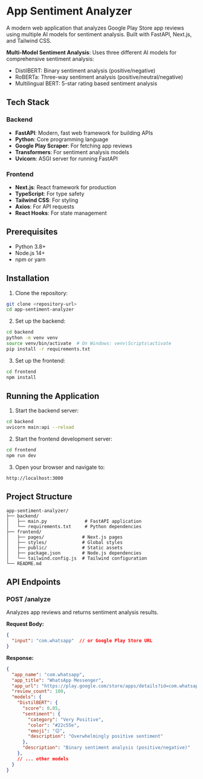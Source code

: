 # App Sentiment Analyzer

A modern web application that analyzes Google Play Store app reviews using multiple AI models for sentiment analysis. Built with FastAPI, Next.js, and Tailwind CSS.

**Multi-Model Sentiment Analysis**: Uses three different AI models for comprehensive sentiment analysis:
- DistilBERT: Binary sentiment analysis (positive/negative)
- RoBERTa: Three-way sentiment analysis (positive/neutral/negative)
- Multilingual BERT: 5-star rating based sentiment analysis

## Tech Stack

### Backend
- **FastAPI**: Modern, fast web framework for building APIs
- **Python**: Core programming language
- **Google Play Scraper**: For fetching app reviews
- **Transformers**: For sentiment analysis models
- **Uvicorn**: ASGI server for running FastAPI

### Frontend
- **Next.js**: React framework for production
- **TypeScript**: For type safety
- **Tailwind CSS**: For styling
- **Axios**: For API requests
- **React Hooks**: For state management

## Prerequisites

- Python 3.8+
- Node.js 14+
- npm or yarn

## Installation

1. Clone the repository:
```bash
git clone <repository-url>
cd app-sentiment-analyzer
```

2. Set up the backend:
```bash
cd backend
python -m venv venv
source venv/bin/activate  # On Windows: venv\Scripts\activate
pip install -r requirements.txt
```

3. Set up the frontend:
```bash
cd frontend
npm install
```

## Running the Application

1. Start the backend server:
```bash
cd backend
uvicorn main:api --reload
```

2. Start the frontend development server:
```bash
cd frontend
npm run dev
```

3. Open your browser and navigate to:
```
http://localhost:3000
```

## Project Structure

```
app-sentiment-analyzer/
├── backend/
│   ├── main.py              # FastAPI application
│   └── requirements.txt     # Python dependencies
├── frontend/
│   ├── pages/              # Next.js pages
│   ├── styles/             # Global styles
│   ├── public/             # Static assets
│   ├── package.json        # Node.js dependencies
│   └── tailwind.config.js  # Tailwind configuration
└── README.md
```

## API Endpoints

### POST /analyze
Analyzes app reviews and returns sentiment analysis results.

**Request Body:**
```json
{
  "input": "com.whatsapp"  // or Google Play Store URL
}
```

**Response:**
```json
{
  "app_name": "com.whatsapp",
  "app_title": "WhatsApp Messenger",
  "app_url": "https://play.google.com/store/apps/details?id=com.whatsapp",
  "review_count": 100,
  "models": {
    "DistilBERT": {
      "score": 0.85,
      "sentiment": {
        "category": "Very Positive",
        "color": "#22c55e",
        "emoji": "😊",
        "description": "Overwhelmingly positive sentiment"
      },
      "description": "Binary sentiment analysis (positive/negative)"
    },
    // ... other models
  }
}
```

